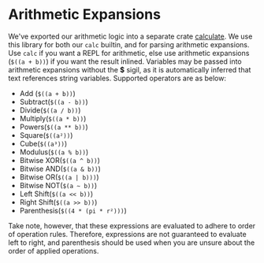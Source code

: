 # Arithmetic Expansions

We've exported our arithmetic logic into a separate crate
[calculate](https://crates.io/crates/calculate). We use this library for both our `calc` builtin,
and for parsing arithmetic expansions. Use `calc` if you want a REPL for arithmetic, else use
arithmetic expansions (`$((a + b))`) if you want the result inlined. Variables may be passed into
arithmetic expansions without the **$** sigil, as it is automatically inferred that text references
string variables. Supported operators are as below:

- Add (`$((a + b))`)
- Subtract(`$((a - b))`)
- Divide(`$((a / b))`)
- Multiply(`$((a * b))`)
- Powers(`$((a ** b))`)
- Square(`$((a²))`)
- Cube(`$((a³))`)
- Modulus(`$((a % b))`)
- Bitwise XOR(`$((a ^ b))`)
- Bitwise AND(`$((a & b))`)
- Bitwise OR(`$((a | b)))`)
- Bitwise NOT(`$(a ~ b))`)
- Left Shift(`$((a << b))`)
- Right Shift(`$((a >> b))`)
- Parenthesis(`$((4 * (pi * r²)))`)

Take note, however, that these expressions are evaluated to adhere to order of operation rules.
Therefore, expressions are not guaranteed to evaluate left to right, and parenthesis should be
used when you are unsure about the order of applied operations.
